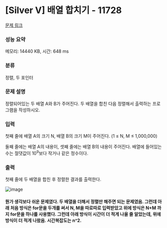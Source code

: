 # [Silver V] 배열 합치기 - 11728 

[문제 링크](https://www.acmicpc.net/problem/11728) 

### 성능 요약

메모리: 14440 KB, 시간: 648 ms

### 분류

정렬, 두 포인터

### 문제 설명

<p>정렬되어있는 두 배열 A와 B가 주어진다. 두 배열을 합친 다음 정렬해서 출력하는 프로그램을 작성하시오.</p>

### 입력 

 <p>첫째 줄에 배열 A의 크기 N, 배열 B의 크기 M이 주어진다. (1 ≤ N, M ≤ 1,000,000)</p>

<p>둘째 줄에는 배열 A의 내용이, 셋째 줄에는 배열 B의 내용이 주어진다. 배열에 들어있는 수는 절댓값이 10<sup>9</sup>보다 작거나 같은 정수이다.</p>

### 출력 

 <p>첫째 줄에 두 배열을 합친 후 정렬한 결과를 출력한다.</p>
 
 ![image](https://user-images.githubusercontent.com/75931369/232959746-a08d3456-afa1-4749-872a-8bd85c78993b.png)
<h4> 
뭔가 생각보다 쉬운 문제였다. 두 배열을 더해서 정렬만 해주면 되는 문제였음.
그런데 아래 처음 방식은 for문을 두개를 써서 N, M을 따로따로 입력받았고 위에 방식은 N+M 까지 for문을 하나를 사용했다.
그런데 아래 방식이 시간이 더 적게 나올 줄 알았는데, 위에 방식이 더 적게 나왔음. 시간복잡도는 n^2.
</h4>

